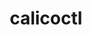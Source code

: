 ---
title: calicoctl
show_read_time: false
show_toc: false
canonical_url: 'https://docs.projectcalico.org/v3.5/usage/calicoctl/index'
---